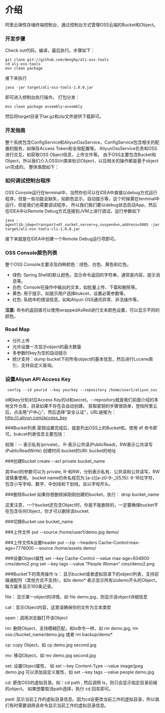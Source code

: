 介绍
====================================
阿里云弹性存储终端控制台，通过控制台方式管理OSS云端的Bucket和Object。


### 开发步骤
Check out代码，编译，最后执行。步骤如下：

    git clone git://github.com/denghp/ali-oss-tools
    cd ali-oss-tools
    mvn clean package

接下来执行

    java -jar target/ali-oss-tools-1.0.0.jar
即可进入控制台执行操作。
打包分发：

    mvn clean package assembly:assembly
然后将target目录下tar.gz和zip文件提供下载即可。

### 开发指南
整个系统包含ConfigService和AliyunOssService，ConfigService包含相关的配置的服务，如保存Access Token和全局配置等。
AliyunOssService负责和OSS进行交互，如获取OSS Object信息，上传文件等。
由于OSS主要包含Bucket和Object，所以我们介入OSSUri类来标识Object，以后相关的操作都是基于object uri完成的。
整体类图如下：

### 如何调试控制台程序
OSS Console运行在terminal中，当然你也可以在IDEA中直接以debug方式运行程序，但是一些功能会缺失，如颜色显示，自动提示等，这个时候需在terminal中运行，但是我们也需要调试程序，
所以我们我们要以debug状态启动App，然后在IDEA中以Remote Debug方式连接到JVM上进行调试。运行参数如下

    java -agentlib:jdwp=transport=dt_socket,server=y,suspend=n,address=5005 -jar target/ali-oss-tools-cli-1.0.0.jar
接下来就是在IDEA中创建一个Remote Debug运行项即可。


### OSS Console颜色列表
整个OSS Console主要涉及四种颜色：绿色、白色、黄色和红色。

* 绿色: Spring Shell的默认颜色，显示命令返回的字符串，通常是内容，提示消息等。
* 白色: Console在操作中输出的文本，如批量上传、下载和删除等。
* 黄色: 用于提示，如提示用户选择bukcet，设置必需参数等。
* 红色: 系统中的错误信息，如和Aliyun OSS通讯异常、非法操作等。

**注意:** 命令的返回值可以使用wrappedAsRed进行文本颜色设置，可以显示不同的颜色。

### Road Map

* 分片上传
* 允许设置一次显示object的最大数量
* 多参数时key为空的自动提示
* 统计支持：dump bucket下的所有object的基本信息，然后进行Lucene索引，支持自定义查询。

### 设置Aliyun API Access Key
     config --id yourid --key yourkey --repository /home/user1/aliyun_oss

id和key分别对应Access Key的id和secret。--repository就是我们前面介绍的本地文件仓库，目录如果不存在会自动创建。 获取密钥的步骤很简单，登陆阿里云后，点击用“户中心”，然后选择“安全认证”，URL链接为：http://i.aliyun.com/access_key

###Bucket列表
密钥设置完成后，就是列出OSS上的Bucket啦，使用 df 命令即可。bukcet列表信息主要包括：

权限：-- 表示私有(private)， R-表示公共读(PublicRead)，RW表示公共读写(PublicReadWrite)
创建时间
bucket的URI: bucket的地址

###创建Bucket
     create --acl private bucket_name

 其中acl的参数可以为 private, R-和RW，分别表示私有、公共读和公共读写，RW请慎重使用。 bucket name的命名规范为 [a-z][a-z0-9-_]{5,15}: 6-16位字符，包含小写字母、数字、中划线和下划线，且以字母开头。

###删除Bucket
如果你想删除掉刚刚创建的bucket，执行：
     drop bucket_name

这里注意，一个bucket还包含Object时，你是不能删除的，一定要确保bucket不在包含任何Object，你才可以删除该bucket.

###切换Bucket
     use bucket_name

###上传文件
     put --source /home/user1/demo.jpg  demo/

###上传文件&设置header
     put --zip --headers Cache-Control:max-age=7776000 --source /home/assets  demo/

###设置Object属性
     set --key Cache-Control --value max-age=604800 cms/demo2.png
     set --key tags --value "People Woman" cms/demo2.png

###Bucket下的常用操作
ls： 显示bucket或者虚拟目录下的object列表，支持前缀通配符（其他方式不支持），如ls demo* 表示显示所有以demo开头的Object，每次最多显示100条记录。

file： 显示某一object的详情，如 file demo.jpg，则显示该object详细信息

cat：显示Object内容，这里请确保你的文件为文本类型

open：调用浏览器打开该Object

rm: 删除Object，支持模糊匹配，和ls命令一样，如 rm demo.jpg, rm oss://bucket_name/demo.jpg 或者 rm backup/demo*

cp: copy Object，如 cp demo.jpg second.jpg

mv: 移动Object，如 mv demo.jpg second.jpg

set: 设置Object属性， 如 set --key Content-Type --value image/jpeg demo.jpg 可以添加自定义属性，如 set --key tags --value people demo.jpg

cd: 更改OSS的虚拟目录。如：cd path , 然后调用 ls，则只会显示指定目录前缀的object。 如果想要取消path选择，执行 cd 回车即可。

pwd: 显示当前工作的虚拟目录信息。因为cd会更改当前工作的虚拟目录，所以我们有时需要调用该命令显示当前工作的虚拟目录信息。

